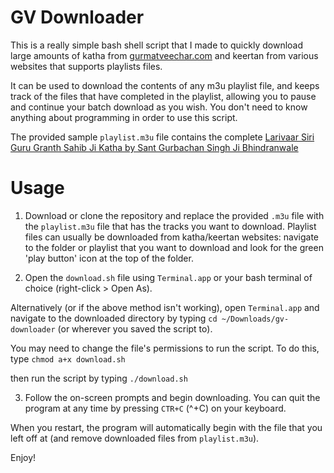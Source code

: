 # GV Downloader

This is a really simple bash shell script that I made to quickly download large amounts of katha from [gurmatveechar.com](https://www.gurmatveechar.com) and keertan from various websites that supports playlists files.

It can be used to download the contents of any m3u playlist file, and keeps track of the files that have completed in the playlist, allowing you to pause and continue your batch download as you wish. You don't need to know anything about programming in order to use this script.

The provided sample `playlist.m3u` file contains the complete [Larivaar Siri Guru Granth Sahib Ji Katha by Sant Gurbachan Singh Ji Bhindranwale](http://www.gurmatveechar.com/audio.php?q=f&f=%2FKatha%2F01_Puratan_Katha%2FSant_Gurbachan_Singh_%28Bhindran_wale%29%2FGuru_Granth_Sahib_Larivaar_Katha)

# Usage

1. Download or clone the repository and replace the provided `.m3u` file with the `playlist.m3u` file that has the tracks you want to download. Playlist files can usually be downloaded from katha/keertan websites: navigate to the folder or playlist that you want to download and look for the green 'play button' icon at the top of the folder.

2. Open the `download.sh` file using `Terminal.app` or your bash terminal of choice (right-click > Open As).

Alternatively (or if the above method isn't working), open `Terminal.app` and navigate to the downloaded directory by typing
`cd ~/Downloads/gv-downloader`
(or wherever you saved the script to).

You may need to change the file's permissions to run the script. To do this, type 
`chmod a+x download.sh`

then run the script by typing 
`./download.sh`

3. Follow the on-screen prompts and begin downloading. You can quit the program at any time by pressing `CTR+C` (^+C) on your keyboard. 

When you restart, the program will automatically begin with the file that you left off at (and remove downloaded files from `playlist.m3u`).

Enjoy!
